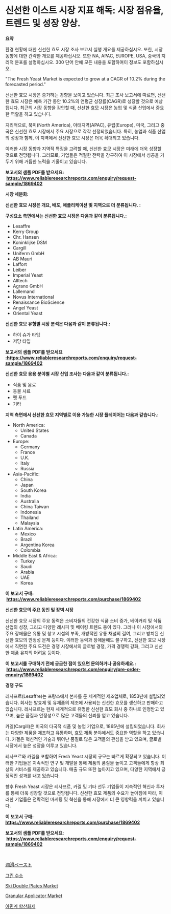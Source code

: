 <p><h1>신선한 이스트 시장 지표 해독: 시장 점유율, 트렌드 및 성장 양상.</h1></p><p><strong>요약</strong></p>
<p><p>환경 현황에 대한 신선한 효모 시장 조사 보고서 실행 개요를 제공하십시오. 또한, 시장 동향에 대한 간략한 개요를 제공하십시오. 또한 NA, APAC, EUROPE, USA, 중국의 지리적 분포를 설명하십시오. 300 단어 안에 모든 내용을 포함하여이 정보도 포함하십시오.</p><p>"The Fresh Yeast Market is expected to grow at a CAGR of 10.2% during the forecasted period."</p><p>신선한 효모 시장은 증가하는 경향을 보이고 있습니다. 최근 조사 보고서에 따르면, 신선한 효모 시장은 예측 기간 동안 10.2%의 연평균 성장률(CAGR)로 성장할 것으로 예상됩니다. 최근의 시장 동향을 감안할 때, 신선한 효모 시장은 농업 및 식품 산업에서 중요한 역할을 하고 있습니다.</p><p>지리적으로, 북미(North America), 아태지역(APAC), 유럽(Europe), 미국, 그리고 중국은 신선한 효모 시장에서 주요 시장으로 각각 선정되었습니다. 특히, 농업과 식품 산업의 성장과 함께, 이 지역에서 신선한 효모 시장은 더욱 확대되고 있습니다.</p><p>이러한 시장 동향과 지역적 특징을 고려할 때, 신선한 효모 시장은 미래에 더욱 성장할 것으로 전망됩니다. 그러므로, 기업들은 적절한 전략을 강구하여 이 시장에서 성공을 거두기 위해 거듭한 노력을 기울이고 있습니다.</p></p>
<p><strong>보고서의 샘플 PDF를 받으세요: &nbsp;<a href="https://www.reliableresearchreports.com/enquiry/request-sample/1869402">https://www.reliableresearchreports.com/enquiry/request-sample/1869402</a></strong></p>
<p><strong>시장 세분화:</strong></p>
<p><strong> 신선한 효모 시장은 개요, 배포, 애플리케이션 및 지역으로 더 분류됩니다. :</strong></p>
<p><strong>구성요소 측면에서는 신선한 효모 시장은 다음과 같이 분류됩니다.:</strong></p>
<p><ul><li>Lesaffre</li><li>Kerry Group</li><li>Chr. Hansen</li><li>Koninklijke DSM</li><li>Cargill</li><li>Uniferm GmbH</li><li>AB Mauri</li><li>Laffort</li><li>Leiber</li><li>Imperial Yeast</li><li>Alltech</li><li>Agrano GmbH</li><li>Lallemand</li><li>Novus International</li><li>Renaissance BioScience</li><li>Angel Yeast</li><li>Oriental Yeast</li></ul></p>
<p><strong> 신선한 효모 유형별 시장 분석은 다음과 같이 분류됩니다.:</strong></p>
<p><ul><li>하이 슈가 타입</li><li>저당 타입</li></ul></p>
<p><strong>보고서의 샘플 PDF를 받으세요 :<a href="https://www.reliableresearchreports.com/enquiry/request-sample/1869402">https://www.reliableresearchreports.com/enquiry/request-sample/1869402</a></strong></p>
<p><strong> 신선한 효모 응용 분야별 시장 산업 조사는 다음과 같이 분류됩니다.:</strong></p>
<p><ul><li>식품 및 음료</li><li>동물 사료</li><li>펫 푸드</li><li>기타</li></ul></p>
<p><strong>지역 측면에서 신선한 효모 지역별로 이용 가능한 시장 플레이어는 다음과 같습니다.:</strong></p>
<p><ul>
    <li>
        North America:
        <ul>
            <li>United States</li>
            <li>Canada</li>
        </ul>
    </li>
    <li>
        Europe:
        <ul>
            <li>Germany</li>
            <li>France</li>
            <li>U.K.</li>
            <li>Italy</li>
            <li>Russia</li>
        </ul>
    </li>
    <li>
        Asia-Pacific:
        <ul>
            <li>China</li>
            <li>Japan</li>
            <li>South Korea</li>
            <li>India</li>
            <li>Australia</li>
            <li>China Taiwan</li>
            <li>Indonesia</li>
            <li>Thailand</li>
            <li>Malaysia</li>
        </ul>
    </li>
    <li>
        Latin America:
        <ul>
            <li>Mexico</li>
            <li>Brazil</li>
            <li>Argentina Korea</li>
            <li>Colombia</li>
        </ul>
    </li>
    <li>
        Middle East & Africa:
        <ul>
            <li>Turkey</li>
            <li>Saudi</li>
            <li>Arabia</li>
            <li>UAE</li>
            <li>Korea</li>
        </ul>
    </li>
    </ul></p>
<p><strong>이 보고서 구매: &nbsp;<a href="https://www.reliableresearchreports.com/purchase/1869402">https://www.reliableresearchreports.com/purchase/1869402</a></strong></p>
<p><strong>신선한 효모의 주요 동인 및 장벽 시장</strong></p>
<p><p>신선한 효모 시장의 주요 동력은 소비자들의 건강한 식품 소비 증가, 베이커리 및 식품 산업의 성장, 그리고 다양한 레시피 및 베이킹 트렌드 등이 있다. 그러나 이 시장에서의 주요 장애물은 유통 및 창고 시설의 부족, 개방적인 유통 채널의 결여, 그리고 방치된 신선한 효모의 안정성 문제 등이다. 이러한 동력과 장애물에도 불구하고, 신선한 효모 시장에서 직면한 주요 도전은 경쟁 시장에서의 글로벌 경쟁, 가격 경쟁력 강화, 그리고 신선한 제품 유지의 어려움 등이다.</p></p>
<p><strong>이 보고서를 구매하기 전에 궁금한 점이 있으면 문의하거나 공유하세요.: &nbsp;<a href="https://www.reliableresearchreports.com/enquiry/pre-order-enquiry/1869402">https://www.reliableresearchreports.com/enquiry/pre-order-enquiry/1869402</a></strong></p>
<p><strong>경쟁 구도</strong></p>
<p><p>레사프르(Lesaffre)는 프랑스에서 본사를 둔 세계적인 제조업체로, 1853년에 설립되었습니다. 회사는 발효제 및 유제품의 제조에 사용되는 신선한 효모를 생산하고 판매하고 있습니다. 레사프르는 현재 세계적으로 유명한 신선한 효모 회사 중 하나로 인정받고 있으며, 높은 품질과 안정성으로 많은 고객들의 신뢰를 얻고 있습니다.</p><p>카겔(Cargill)은 미국의 다국적 식품 및 농업 기업으로, 1865년에 설립되었습니다. 회사는 다양한 제품을 제조하고 유통하며, 효모 제품 분야에서도 중요한 역할을 하고 있습니다. 카겔은 혁신적인 기술과 뛰어난 품질로 많은 고객들의 관심을 받고 있으며, 글로벌 시장에서 높은 성장을 이루고 있습니다.</p><p>레사프르와 카겔을 포함하여 Fresh Yeast 시장의 규모는 빠르게 확장되고 있습니다. 이러한 기업들은 지속적인 연구 및 개발을 통해 제품의 품질을 높이고 고객들에게 항상 최상의 서비스를 제공하고 있습니다. 매출 규모 또한 높아지고 있으며, 다양한 지역에서 긍정적인 성과를 내고 있습니다.</p><p>향후 Fresh Yeast 시장은 레사프르, 카겔 및 기타 선두 기업들이 지속적인 혁신과 투자를 통해 더욱 성장할 것으로 전망됩니다. 신선한 효모 제품의 수요가 높아짐에 따라, 이러한 기업들은 전략적인 마케팅 및 혁신을 통해 시장에서 더 큰 영향력을 끼치고 있습니다.</p></p>
<p><strong>이 보고서 구매: &nbsp; <a href="https://www.reliableresearchreports.com/purchase/1869402">https://www.reliableresearchreports.com/purchase/1869402</a></strong></p>
<p><strong>보고서의 샘플 PDF를 받으세요: &nbsp;<a href="https://www.reliableresearchreports.com/enquiry/request-sample/1869402">https://www.reliableresearchreports.com/enquiry/request-sample/1869402</a></strong><strong></strong></p>
<p>&nbsp;</p>
<p><p><a href="https://github.com/vhemk0794148/Market-Research-Report-List-1/blob/main/79578003699.md">潤滑ペースト</a></p><p><a href="https://medium.com/@estelwisozk1/2024%EB%85%84%EB%B6%80%ED%84%B0-2031%EB%85%84%EA%B9%8C%EC%A7%80%EC%9D%98-green-hydrogen-%EC%8B%9C%EC%9E%A5-%EB%B6%84%EC%84%9D-%EB%B0%8F-%EA%B7%9C%EB%AA%A8-%EC%98%88%EC%B8%A1-0e74438397a8">그린 수소</a></p><p><a href="https://issuu.com/reportprime-2/docs/ski-double-plates-market-size-2030.pptx">Ski Double Plates Market</a></p><p><a href="https://view.publitas.com/reportprime-1/granular-applicator-market-size-market-trends-and-growth-outlook-forecasted-for-period-from-2024-to-2031/">Granular Applicator Market</a></p><p><a href="https://github.com/vss5505pa7z1p/Market-Research-Report-List-1/blob/main/45721713242.md">아민계 항산화제</a></p></p>